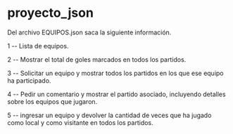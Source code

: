 # proyecto_json
Del archivo EQUIPOS.json saca la siguiente información.

1 -- Lista de equipos.

2 -- Mostrar el total de goles marcados en todos los partidos.

3 -- Solicitar un equipo y mostrar todos los partidos en los que ese equipo ha participado.

4 -- Pedir un comentario y mostrar el partido asociado, incluyendo detalles sobre los equipos que jugaron.

5 -- ingresar un equipo y devolver la cantidad de veces que ha jugado como local y como visitante en todos los partidos.

